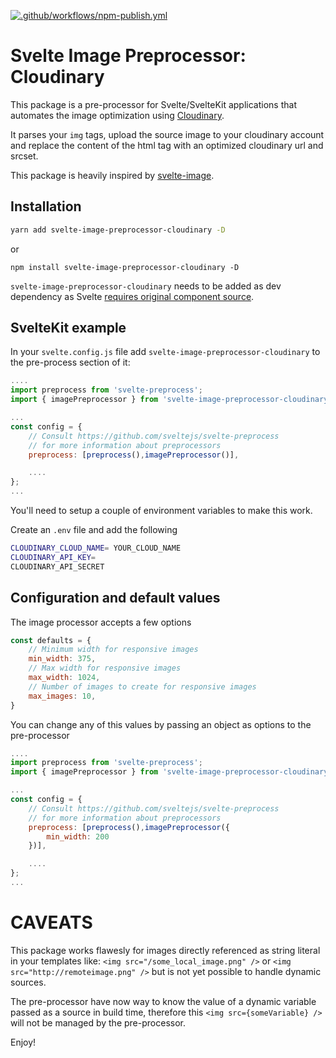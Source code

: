 [![.github/workflows/npm-publish.yml](https://github.com/matiasfha/svelte-image-preprocessing-clodinary/actions/workflows/npm-publish.yml/badge.svg)](https://github.com/matiasfha/svelte-image-preprocessing-clodinary/actions/workflows/npm-publish.yml)

# Svelte Image Preprocessor: Cloudinary

This package is a pre-processor for Svelte/SvelteKit applications that automates the image optimization using [Cloudinary](https://cloudinary.com/).

It parses your `img` tags, upload the source image to your cloudinary account and replace the content of the html tag with an optimized cloudinary url and srcset.

This package is heavily inspired by [svelte-image](https://github.com/matyunya/svelte-image).

## Installation 

```bash 
yarn add svelte-image-preprocessor-cloudinary -D
```

or 

```
npm install svelte-image-preprocessor-cloudinary -D
```

`svelte-image-preprocessor-cloudinary` needs to be added as dev dependency as Svelte [requires original component source](https://github.com/sveltejs/sapper-template#using-external-components).

## SvelteKit example

In your `svelte.config.js` file add `svelte-image-preprocessor-cloudinary` to the pre-process section of it:

```javascript
....
import preprocess from 'svelte-preprocess';
import { imagePreprocessor } from 'svelte-image-preprocessor-cloudinary';

...
const config = {
	// Consult https://github.com/sveltejs/svelte-preprocess
	// for more information about preprocessors
	preprocess: [preprocess(),imagePreprocessor()],

	....
};
...

```
You'll need to setup a couple of environment variables to make this work.

Create an `.env` file and add the following


```bash
CLOUDINARY_CLOUD_NAME= YOUR_CLOUD_NAME
CLOUDINARY_API_KEY=
CLOUDINARY_API_SECRET
```


## Configuration and default values 

The image processor accepts a few options

```javascript 
const defaults = {
	// Minimum width for responsive images 
	min_width: 375,
	// Max width for responsive images
	max_width: 1024,
	// Number of images to create for responsive images
	max_images: 10,
}
```
You can change any of this values by passing an object as options to the pre-processor 

```javascript
....
import preprocess from 'svelte-preprocess';
import { imagePreprocessor } from 'svelte-image-preprocessor-cloudinary';

...
const config = {
	// Consult https://github.com/sveltejs/svelte-preprocess
	// for more information about preprocessors
	preprocess: [preprocess(),imagePreprocessor({
		min_width: 200
	})],

	....
};
...

```


# CAVEATS 

This package works flawesly for images directly referenced as string literal in your templates like:
`<img src="/some_local_image.png" />` or `<img src="http://remoteimage.png" />` but is not yet possible to handle dynamic sources.

The pre-processor have now way to know the value of a dynamic variable passed as a source in build time, therefore this `<img src={someVariable} />` will not be managed by the pre-processor.



Enjoy!
